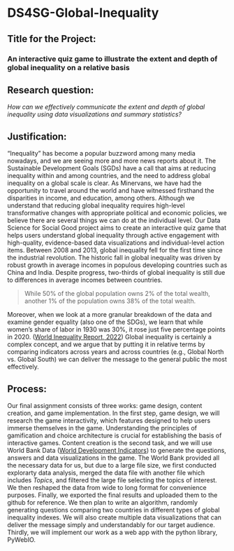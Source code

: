 # DS4SG-Global-Inequality
## Title for the Project:
### An interactive quiz game to illustrate the extent and depth of global inequality on a relative basis
## Research question:
*How can we effectively communicate the extent and depth of global inequality using data visualizations and summary statistics?*

## Justification:
“Inequality” has become a popular buzzword among many media nowadays, and we are seeing more and more news reports about it. The Sustainable Development Goals (SGDs) have a call that aims at reducing inequality within and among countries, and the need to address global inequality on a global scale is clear. As Minervans, we have had the opportunity to travel around the world and have witnessed firsthand the disparities in income, and education, among others. Although we understand that reducing global inequality requires high-level transformative changes with appropriate political and economic policies, we believe there are several things we can do at the individual level. Our Data Science for Social Good project aims to create an interactive quiz game that helps users understand global inequality through active engagement with high-quality, evidence-based data visualizations and individual-level action items. Between 2008 and 2013, global inequality fell for the first time since the industrial revolution. The historic fall in global inequality was driven by robust growth in average incomes in populous developing countries such as China and India. Despite progress, two-thirds of global inequality is still due to differences in average incomes between countries. 

>While 50% of the global population owns 2% of the total wealth, another 1% of the population owns 38% of the total wealth. 

Moreover, when we look at a more granular breakdown of the data and examine gender equality (also one of the SDGs), we learn that while women’s share of labor in 1930 was 30%, it rose just five percentage points in 2020. ([World Inequality Report, 2022](https://wir2022.wid.world/)) Global inequality is certainly a complex concept, and we argue that by putting it in relative terms by comparing indicators across years and across countries (e.g., Global North vs. Global South) we can deliver the message to the general public the most effectively. 

## Process:
Our final assignment consists of three works: game design, content creation, and game implementation. In the first step, game design, we will research the game interactivity, which features designed to help users immerse themselves in the game. Understanding the principles of gamification and choice architecture is crucial for establishing the basis of interactive games. Content creation is the second task, and we will use World Bank Data ([World Development Indicators](https://datacatalog.worldbank.org/search/dataset/0037712/World-Development-Indicators)) to generate the questions, answers and data visualizations in the game. The World Bank provided all the necessary data for us, but due to a large file size, we first conducted explorarty data analysis, merged the data file with another file which includes *Topics*, and filtered the large file selecting the topics of interest. We then reshaped the data from wide to long format for convenience purposes. Finally, we exported the final results and uploaded them to the github for reference. We then plan to write an algorithm, randomly generating questions comparing two countries in different types of global inequality indexes. We will also create multiple data visualizations that can deliver the message simply and understandably for our target audience. Thirdly, we will implement our work as a web app with the python library, PyWebIO. 

